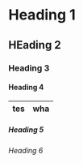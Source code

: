 # Heading 1

## HEading 2

### Heading 3

#### Heading 4

|tes|wha|
|---|---|

##### Heading 5

###### Heading 6
